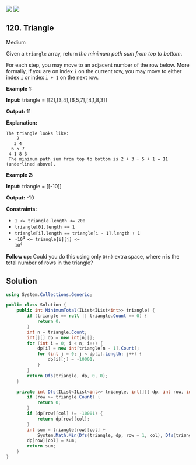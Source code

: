 [![](https://img.shields.io/github/stars/LeetCode-in-Net/LeetCode-in-Net?label=Stars&style=flat-square)](https://github.com/LeetCode-in-Net/LeetCode-in-Net)
[![](https://img.shields.io/github/forks/LeetCode-in-Net/LeetCode-in-Net?label=Fork%20me%20on%20GitHub%20&style=flat-square)](https://github.com/LeetCode-in-Net/LeetCode-in-Net/fork)

## 120\. Triangle

Medium

Given a `triangle` array, return _the minimum path sum from top to bottom_.

For each step, you may move to an adjacent number of the row below. More formally, if you are on index `i` on the current row, you may move to either index `i` or index `i + 1` on the next row.

**Example 1:**

**Input:** triangle = \[\[2],[3,4],[6,5,7],[4,1,8,3]]

**Output:** 11

**Explanation:**

    The triangle looks like:
        2
       3 4
      6 5 7
     4 1 8 3
     The minimum path sum from top to bottom is 2 + 3 + 5 + 1 = 11 (underlined above). 

**Example 2:**

**Input:** triangle = \[\[-10]]

**Output:** -10 

**Constraints:**

*   `1 <= triangle.length <= 200`
*   `triangle[0].length == 1`
*   `triangle[i].length == triangle[i - 1].length + 1`
*   <code>-10<sup>4</sup> <= triangle[i][j] <= 10<sup>4</sup></code>

**Follow up:** Could you do this using only `O(n)` extra space, where `n` is the total number of rows in the triangle?

## Solution

```csharp
using System.Collections.Generic;

public class Solution {
    public int MinimumTotal(IList<IList<int>> triangle) {
        if (triangle == null || triangle.Count == 0) {
            return 0;
        }
        int n = triangle.Count;
        int[][] dp = new int[n][];
        for (int i = 0; i < n; i++) {
            dp[i] = new int[triangle[n - 1].Count];
            for (int j = 0; j < dp[i].Length; j++) {
                dp[i][j] = -10001;
            }
        }
        return Dfs(triangle, dp, 0, 0);
    }

    private int Dfs(IList<IList<int>> triangle, int[][] dp, int row, int col) {
        if (row >= triangle.Count) {
            return 0;
        }
        if (dp[row][col] != -10001) {
            return dp[row][col];
        }
        int sum = triangle[row][col] +
            System.Math.Min(Dfs(triangle, dp, row + 1, col), Dfs(triangle, dp, row + 1, col + 1));
        dp[row][col] = sum;
        return sum;
    }
}
```